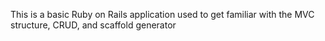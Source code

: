 This is a basic Ruby on Rails application used to get familiar with the MVC structure, CRUD, and scaffold generator
